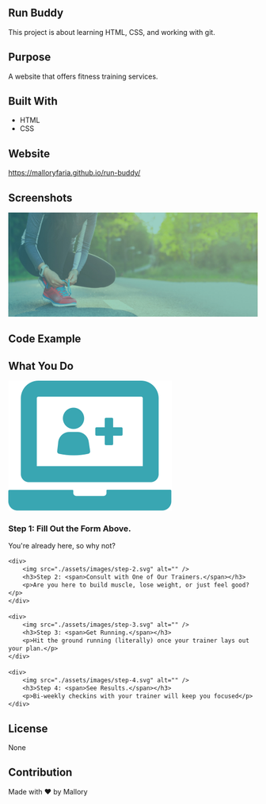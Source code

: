 ## Run Buddy
This project is about learning HTML, CSS, and working with git.

## Purpose
A website that offers fitness training services.

## Built With
* HTML
* CSS

## Website
https://malloryfaria.github.io/run-buddy/

## Screenshots

![A runner tying their shoes](/assets/images/hero-bg.jpg?raw=true "A runner tying their shoes")



## Code Example

<!-- "what you do" section -->
<section id="what-you-do" class="steps">
    <h2 class="section-title secondary-border">What You Do</h2> 
    <div>
        <img src="./assets/images/step-1.svg" alt="" />
        <h3>Step 1: <span>Fill Out the Form Above.</span></h3>
        <p>You're already here, so why not?</p>
    </div>
  
    <div>
        <img src="./assets/images/step-2.svg" alt="" />
        <h3>Step 2: <span>Consult with One of Our Trainers.</span></h3>
        <p>Are you here to build muscle, lose weight, or just feel good?</p>
    </div>
  
    <div>
        <img src="./assets/images/step-3.svg" alt="" />
        <h3>Step 3: <span>Get Running.</span></h3>
        <p>Hit the ground running (literally) once your trainer lays out your plan.</p>
    </div>
  
    <div>
        <img src="./assets/images/step-4.svg" alt="" />
        <h3>Step 4: <span>See Results.</span></h3>
        <p>Bi-weekly checkins with your trainer will keep you focused</p>
    </div>
</section>

## License
None

## Contribution
Made with ❤️ by Mallory
